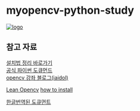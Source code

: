 # myopencv-python-study
[![logo](https://docs.opencv.org/4.2.0/opencv-logo-small.png)](https://opencv.org/)

## 참고 자료 

[설치법 정리 바로가기](https://github.com/gbox3d/how_to_install_opencv)  
[공식 파이썬 도큐먼드 ](https://docs.opencv.org/4.0.0/d6/d00/tutorial_py_root.html)  
[opencv 강좌 블로그(iaidol)](https://m.blog.naver.com/PostList.nhn?blogId=samsjang&categoryNo=66&logCode=0&categoryName=OpenCV)

[Lean Opencv]([leanopencv](https://www.learnopencv.com/))
[how to install](https://www.learnopencv.com/opencv-installation-on-ubuntu-macos-windows-and-raspberry-pi/)

[한글번역된 도큐먼트](https://opencv-python.readthedocs.io/en/latest/index.html)